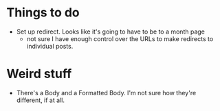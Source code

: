 # Things to do

* Set up redirect. Looks like it's going to have to be to a month page
  - not sure I have enough control over the URLs to make redirects to
  individual posts.

# Weird stuff
 
* There's a Body and a Formatted Body. I'm not sure how they're
  different, if at all.
